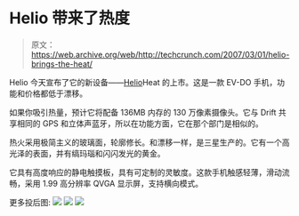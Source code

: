 # Helio 带来了热度

> 原文：<https://web.archive.org/web/http://techcrunch.com/2007/03/01/helio-brings-the-heat/>

Helio 今天宣布了它的新设备——[Helio](https://web.archive.org/web/20210302203359/http://www.helio.com/)Heat 的上市。这是一款 EV-DO 手机，功能和价格都低于漂移。

如果你吸引热量，预计它将配备 136MB 内存的 130 万像素摄像头。它与 Drift 共享相同的 GPS 和立体声蓝牙，所以在功能方面，它在那个部门是相似的。

热火采用极简主义的玻璃面，轮廓修长。和漂移一样，是三星生产的。它有一个高光泽的表面，并有缟玛瑙和闪闪发光的黄金。

它具有高度响应的静电触摸板，具有可定制的灵敏度。这款手机触感轻薄，滑动流畅，采用 1.99 高分辨率 QVGA 显示屏，支持横向模式。

更多投后图: ![](img/c7abf89707e0cb5e3d0f52991db3eba7.png)
![](img/6daa43fbc7ed91449184bd8f0e50b712.png)
![](img/31e869fb83bcb4f160ff4a1ea2b73caa.png)
